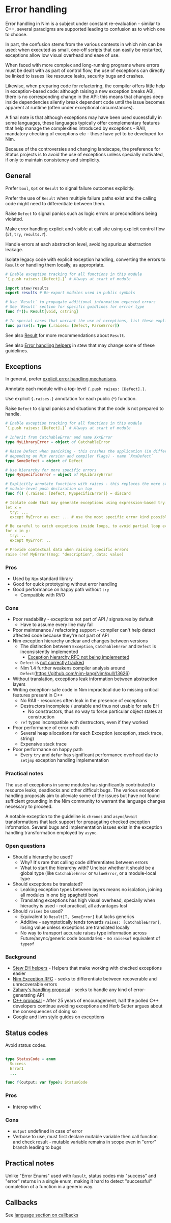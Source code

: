 # Error handling

Error handling in Nim is a subject under constant re-evaluation - similar to C++, several paradigms are supported leading to confusion as to which one to choose.

In part, the confusion stems from the various contexts in which nim can be used: when executed as small, one-off scripts that can easily be restarted, exceptions allow low visual overhead and ease of use.

When faced with more complex and long-running programs where errors must be dealt with as part of control flow, the use of exceptions can directly be linked to issues like resource leaks, security bugs and crashes.

Likewise, when preparing code for refactoring, the compiler offers little help in exception-based code: although raising a new exception breaks ABI, there is no corresponding change in the API: this means that changes deep inside dependencies silently break dependent code until the issue becomes apparent at runtime (often under exceptional circumstances).

A final note is that although exceptions may have been used sucessfully in some languages, these languages typically offer complementary features that help manage the complexities introduced by exceptions - RAII, mandatory checking of exceptions etc - these have yet to be developed for Nim.

Because of the controversies and changing landscape, the preference for Status projects is to avoid the use of exceptions unless specially motivated, if only to maintain consistency and simplicity.

<!-- toc -->

## General

Prefer `bool`, `Opt` or `Result` to signal failure outcomes explicitly.

Prefer the use of `Result` when multiple failure paths exist and the calling code might need to differentiate between them.

Raise `Defect` to signal panics such as logic errors or preconditions being violated.

Make error handling explicit and visible at call site using explicit control flow (`if`, `try`, `results.?`).

Handle errors at each abstraction level, avoiding spurious abstraction leakage.

Isolate legacy code with explicit exception handling, converting the errors to `Result` or handling them locally, as appropriate.

```nim
# Enable exception tracking for all functions in this module
`{.push raises: [Defect].}` # Always at start of module

import stew/results
export results # Re-export modules used in public symbols

# Use `Result` to propagate additional information expected errors
# See `Result` section for specific guidlines for errror type
func f*(): Result[void, cstring]

# In special cases that warrant the use of exceptions, list these explicitly using the `raises` pragma.
func parse(): Type {.raises: [Defect, ParseError]}
```

See also [Result](04_libraries.md#result) for more recommendations about `Result`.

See also [Error handling helpers](https://github.com/status-im/nim-stew/pull/26) in stew that may change some of these guidelines.

## Exceptions

In general, prefer [explicit error handling mechanisms](#general).

Annotate each module with a top-level `{.push raises: [Defect].}`.

Use explicit `{.raises.}` annotation for each public (`*`) function.

Raise `Defect` to signal panics and situations that the code is not prepared to handle.

```nim
# Enable exception tracking for all functions in this module
`{.push raises: [Defect].}` # Always at start of module

# Inherit from CatchableError and name XxxError
type MyLibraryError = object of CatchableError

# Raise Defect when panicking - this crashes the application (in different ways
# depending on Nim version and compiler flags) - name `XxxDefect`
type SomeDefect = object of Defect

# Use hierarchy for more specific errors
type MySpecificError = object of MyLibraryError

# Explicitly annotate functions with raises - this replaces the more strict
# module-level push declaration on top
func f() {.raises: [Defect, MySpecificError]} = discard

# Isolate code that may generate exceptions using expression-based try:
let x =
  try: ...
  except MyError as exc: ... # use the most specific error kind possible

# Be careful to catch excpetions inside loops, to avoid partial loop evaluations:
for x in y:
  try: ..
  except MyError: ..

# Provide contextual data when raising specific errors
raise (ref MyError)(msg: "description", data: value)
```

### Pros

* Used by `Nim` standard library
* Good for quick prototyping without error handling
* Good performance on happy path without `try`
  * Compatible with RVO

### Cons

* Poor readability - exceptions not part of API / signatures by default
    * Have to assume every line may fail
* Poor maintenance / refactoring support - compiler can't help detect affected code because they're not part of API
* Nim exception hierarchy unclear and changes between versions
    * The distinction between `Exception`, `CatchableError` and `Defect` is inconsistently implemented
        * [Exception hierarchy RFC not being implemented](https://github.com/nim-lang/Nim/issues/11776)
    * `Defect` is [not correctly tracked]((https://github.com/nim-lang/Nim/issues/12862))
    * Nim 1.4 further weakens compiler analysis around `Defect`(https://github.com/nim-lang/Nim/pull/13626)
* Without translation, exceptions leak information between abstraction layers
* Writing exception-safe code in Nim impractical due to missing critical features present in C++
    * No RAII - resources often leak in the presence of exceptions
    * Destructors incomplete / unstable and thus not usable for safe EH
        * No constructors, thus no way to force particular object states at construction
    * `ref` types incompatible with destructors, even if they worked
* Poor performance of error path
    * Several heap allocations for each Exception (exception, stack trace, string)
    * Expensive stack trace
* Poor performance on happy path
    * Every `try` and `defer` has significant performance overhead due to `setjmp` exception handling implementation

### Practical notes

The use of exceptions in some modules has significantly contributed to resource leaks, deadlocks and other difficult bugs. The various exception handling proposals aim to alleviate some of the issues but have not found sufficient grounding in the Nim community to warrant the language changes necessary to proceed.

A notable exception to the guideline is `chronos` and `async`/`await` transformations that lack support for propagating checked exception information. Several bugs and implementation issues exist in the exception handling transformation employed by `async`.

### Open questions

* Should a hierarchy be used?
    * Why? It's rare that calling code differentiates between errors
    * What to start the hierarchy with? Unclear whether it should be a global type (like `CatchableError` or `ValueError`, or a module-local type
* Should exceptions be translated?
    * Leaking exception types between layers means no isolation, joining all modules in one big spaghetti bowl
    * Translating exceptions has high visual overhead, specially when hierachy is used - not practical, all advantages lost
* Should `raises` be used?
    * Equivalent to `Result[T, SomeError]` but lacks generics
    * Additive - asymptotically tends towards `raises: [CatchableError]`, losing value unless exceptions are translated locally
    * No way to transport accurate raises type information across Future/async/generic code boundaries - no `raisesof` equivalent of `typeof`

### Background

* [Stew EH helpers](https://github.com/status-im/nim-stew/pull/26) - Helpers that make working with checked exceptions easier
* [Nim Exception RFC](https://github.com/nim-lang/Nim/issues/8363) - seeks to differentiate between recoverable and unrecoverable errors
* [Zahary's handling proposal](https://gist.github.com/zah/d2d729b39d95a1dfedf8183ca35043b3) - seeks to handle any kind of error-generating API
* [C++ proposal](http://www.open-std.org/jtc1/sc22/wg21/docs/papers/2018/p0709r0.pdf) - After 25 years of encouragement, half the polled C++ developers continue avoiding exceptions and Herb Sutter argues about the consequences of doing so
* [Google](https://google.github.io/styleguide/cppguide.html#Exceptions) and [llvm](https://llvm.org/docs/CodingStandards.html#id22) style guides on exceptions

## Status codes

Avoid status codes.

```nim

type StatusCode = enum
  Success
  Error1
  ...

func f(output: var Type): StatusCode
```

### Pros

* Interop with `C`

### Cons

* `output` undefined in case of error
* Verbose to use, must first declare mutable variable then call function and check result - mutable variable remains in scope even in "error" branch leading to bugs

## Practical notes

Unlike "Error Enums" used with `Result`, status codes mix "success" and "error" returns in a single enum, making it hard to detect "successful" completion of a function in a generic way.

## Callbacks

See [language section on callbacks](03_language.md#callbacks-closures-and-forward-declarations)
